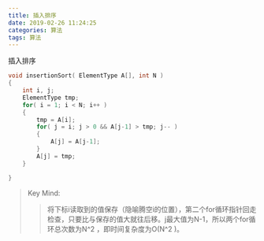 ```yaml
---
title: 插入排序
date: 2019-02-26 11:24:25
categories: 算法
tags: 算法
---
```

 插入排序
``` c
void insertionSort( ElementType A[], int N )
{
    int i, j;
    ElementType tmp;
    for( i = 1; i < N; i++ )
    {
        tmp = A[i];
        for( j = i; j > 0 && A[j-1] > tmp; j-- )
        {
            A[j] = A[j-1];
        }
        A[j] = tmp;   
    }

}
```
>Key Mind:
>>将下标i读取到的值保存（隐喻腾空i的位置），第二个for循环指针回走检查，只要比与保存的值大就往后移。j最大值为N-1，所以两个for循环总次数为N^2 ，即时间复杂度为O(N^2 )。

